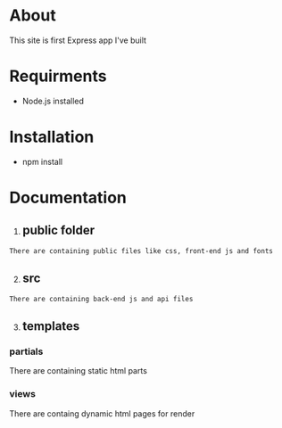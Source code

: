 # About
This site is first Express app I've built

# Requirments
  * Node.js installed

# Installation
  * npm install

# Documentation
  1. ## public folder
    There are containing public files like css, front-end js and fonts
  2. ## src
    There are containing back-end js and api files
  3. ## templates
  ### partials
  There are containing static html parts
  ### views
  There are containg dynamic html pages for render
